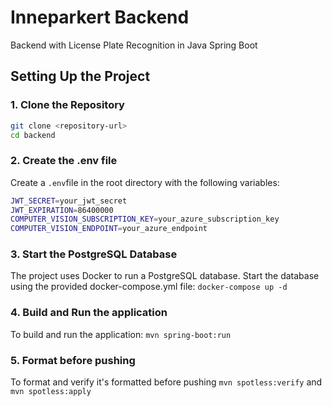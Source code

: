 # Inneparkert Backend 
Backend with License Plate Recognition in Java Spring Boot

## Setting Up the Project

### 1. Clone the Repository

```bash
git clone <repository-url>
cd backend
```

### 2. Create the .env file
Create a `.env`file in the root directory with the following variables:

```bash
JWT_SECRET=your_jwt_secret
JWT_EXPIRATION=86400000 
COMPUTER_VISION_SUBSCRIPTION_KEY=your_azure_subscription_key
COMPUTER_VISION_ENDPOINT=your_azure_endpoint
```

### 3. Start the PostgreSQL Database  
The project uses Docker to run a PostgreSQL database. Start the database using the provided docker-compose.yml file:
`docker-compose up -d`

### 4. Build and Run the application
To build and run the application: 
`mvn spring-boot:run`

### 5. Format before pushing
To format and verify it's formatted before pushing 
`mvn spotless:verify` and `mvn spotless:apply`
